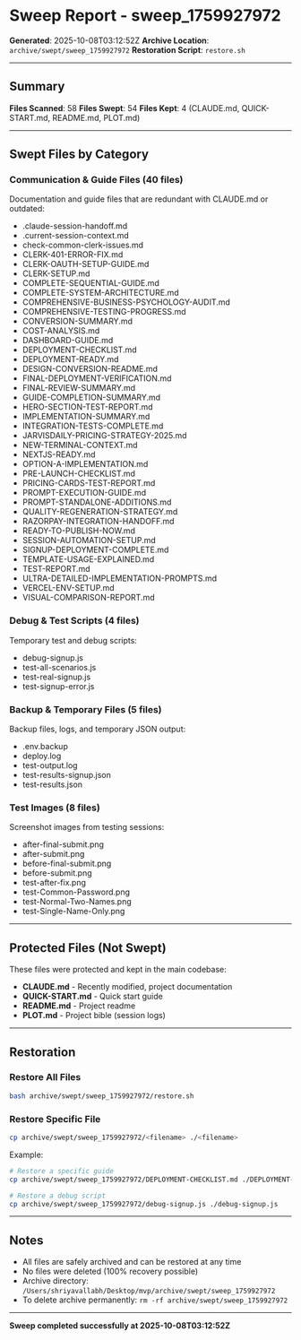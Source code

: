 # Sweep Report - sweep_1759927972

**Generated**: 2025-10-08T03:12:52Z
**Archive Location**: `archive/swept/sweep_1759927972`
**Restoration Script**: `restore.sh`

---

## Summary

**Files Scanned**: 58
**Files Swept**: 54
**Files Kept**: 4 (CLAUDE.md, QUICK-START.md, README.md, PLOT.md)

---

## Swept Files by Category

### Communication & Guide Files (40 files)
Documentation and guide files that are redundant with CLAUDE.md or outdated:

- .claude-session-handoff.md
- .current-session-context.md
- check-common-clerk-issues.md
- CLERK-401-ERROR-FIX.md
- CLERK-OAUTH-SETUP-GUIDE.md
- CLERK-SETUP.md
- COMPLETE-SEQUENTIAL-GUIDE.md
- COMPLETE-SYSTEM-ARCHITECTURE.md
- COMPREHENSIVE-BUSINESS-PSYCHOLOGY-AUDIT.md
- COMPREHENSIVE-TESTING-PROGRESS.md
- CONVERSION-SUMMARY.md
- COST-ANALYSIS.md
- DASHBOARD-GUIDE.md
- DEPLOYMENT-CHECKLIST.md
- DEPLOYMENT-READY.md
- DESIGN-CONVERSION-README.md
- FINAL-DEPLOYMENT-VERIFICATION.md
- FINAL-REVIEW-SUMMARY.md
- GUIDE-COMPLETION-SUMMARY.md
- HERO-SECTION-TEST-REPORT.md
- IMPLEMENTATION-SUMMARY.md
- INTEGRATION-TESTS-COMPLETE.md
- JARVISDAILY-PRICING-STRATEGY-2025.md
- NEW-TERMINAL-CONTEXT.md
- NEXTJS-READY.md
- OPTION-A-IMPLEMENTATION.md
- PRE-LAUNCH-CHECKLIST.md
- PRICING-CARDS-TEST-REPORT.md
- PROMPT-EXECUTION-GUIDE.md
- PROMPT-STANDALONE-ADDITIONS.md
- QUALITY-REGENERATION-STRATEGY.md
- RAZORPAY-INTEGRATION-HANDOFF.md
- READY-TO-PUBLISH-NOW.md
- SESSION-AUTOMATION-SETUP.md
- SIGNUP-DEPLOYMENT-COMPLETE.md
- TEMPLATE-USAGE-EXPLAINED.md
- TEST-REPORT.md
- ULTRA-DETAILED-IMPLEMENTATION-PROMPTS.md
- VERCEL-ENV-SETUP.md
- VISUAL-COMPARISON-REPORT.md

### Debug & Test Scripts (4 files)
Temporary test and debug scripts:

- debug-signup.js
- test-all-scenarios.js
- test-real-signup.js
- test-signup-error.js

### Backup & Temporary Files (5 files)
Backup files, logs, and temporary JSON output:

- .env.backup
- deploy.log
- test-output.log
- test-results-signup.json
- test-results.json

### Test Images (8 files)
Screenshot images from testing sessions:

- after-final-submit.png
- after-submit.png
- before-final-submit.png
- before-submit.png
- test-after-fix.png
- test-Common-Password.png
- test-Normal-Two-Names.png
- test-Single-Name-Only.png

---

## Protected Files (Not Swept)

These files were protected and kept in the main codebase:

- **CLAUDE.md** - Recently modified, project documentation
- **QUICK-START.md** - Quick start guide
- **README.md** - Project readme
- **PLOT.md** - Project bible (session logs)

---

## Restoration

### Restore All Files
```bash
bash archive/swept/sweep_1759927972/restore.sh
```

### Restore Specific File
```bash
cp archive/swept/sweep_1759927972/<filename> ./<filename>
```

Example:
```bash
# Restore a specific guide
cp archive/swept/sweep_1759927972/DEPLOYMENT-CHECKLIST.md ./DEPLOYMENT-CHECKLIST.md

# Restore a debug script
cp archive/swept/sweep_1759927972/debug-signup.js ./debug-signup.js
```

---

## Notes

- All files are safely archived and can be restored at any time
- No files were deleted (100% recovery possible)
- Archive directory: `/Users/shriyavallabh/Desktop/mvp/archive/swept/sweep_1759927972`
- To delete archive permanently: `rm -rf archive/swept/sweep_1759927972`

---

**Sweep completed successfully at 2025-10-08T03:12:52Z**
